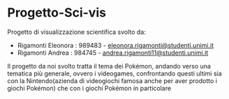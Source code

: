 # Progetto-Sci-vis
Progetto di visualizzazione scientifica svolto da: 

 - Rigamonti Eleonora : 989483 - eleonora.rigamonti@studenti.unimi.it
 - Rigamonti Andrea : 984745 - andrea.rigamonti11@studenti.unimi.it

Il progetto da noi svolto tratta il tema dei Pokémon, andando verso una tematica più generale, ovvero i videogames, confrontando questi ultimi 
sia con la Nintendo(azienda di videogiochi famosa anche per aver prodotto i giochi Pokémon) che con i giochi
Pokémon in particolare
